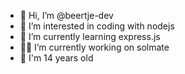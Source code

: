 - 👋 Hi, I’m @beertje-dev
- 👀 I’m interested in coding with nodejs
- 🌱 I’m currently learning express.js
- 👨‍💻 I’m currently working on solmate 
- 🎂 I'm 14 years old

<!---
beertje-dev/beertje-dev is a ✨ special ✨ repository because its `README.md` (this file) appears on your GitHub profile.
You can click the Preview link to take a look at your changes.
--->
